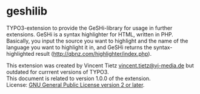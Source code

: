 # geshilib
TYPO3-extension to provide the GeSHi-library for usage in further extensions. GeSHi is a syntax highlighter for HTML, written in PHP.  
Basically, you input the source you want to highlight and the name of the language you want to highlight it in, and GeSHi returns the syntax-highlighted result (http://qbnz.com/highlighter/index.php).  

This extension was created by Vincent Tietz <vincent.tietz@vj-media.de> but outdated for currrent versions of TYPO3.  
This document is related to version 1.0.0 of the extension.  
License:  [GNU General Public License version 2 or later](http://www.gnu.org/copyleft/gpl.html).  
